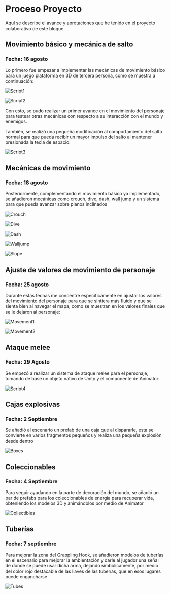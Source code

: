# Proceso Proyecto
Aquí se describe el avance y aprotaciones que he tenido en el proyecto colaborativo de este bloque

## Movimiento básico y mecánica de salto 
### Fecha: 16 agosto
Lo primero fue empezar a implementar las mecánicas de movimiento básico para un juego plataforma en 3D de tercera persona, como se muestra a continuación:

![Script1](https://github.com/JoanDGG/Semestre-TEC/blob/c42b6609c73e8026fe751a2654571b0d57c74eb8/Proceso/Imagenes/Script1.png)

![Script2](https://github.com/JoanDGG/Semestre-TEC/blob/c42b6609c73e8026fe751a2654571b0d57c74eb8/Proceso/Imagenes/Script2.png)

Con esto, se pudo realizar un primer avance en el movimiento del personaje para testear otras mecánicas con respecto a su interacción con el mundo y enemigos.

También, se realizó una pequeña modificación al comportamiento del salto normal para que pueda recibir un mayor impulso del salto al mantener presionada la tecla de espacio:

![Script3](https://github.com/JoanDGG/Semestre-TEC/blob/c42b6609c73e8026fe751a2654571b0d57c74eb8/Proceso/Imagenes/Script3.png)

## Mecánicas de movimiento
### Fecha: 18 agosto
Posteriormente, complementando el movimiento básico ya implementado, se añadieron mecánicas como crouch, dive, dash, wall jump y un sistema para que pueda avanzar sobre planos inclinados

![Crouch](https://github.com/JoanDGG/Semestre-TEC/blob/c42b6609c73e8026fe751a2654571b0d57c74eb8/Proceso/Imagenes/Crouch.png)

![Dive](https://github.com/JoanDGG/Semestre-TEC/blob/c42b6609c73e8026fe751a2654571b0d57c74eb8/Proceso/Imagenes/Dive.png)

![Dash](https://github.com/JoanDGG/Semestre-TEC/blob/c42b6609c73e8026fe751a2654571b0d57c74eb8/Proceso/Imagenes/Dash.png)

![Walljump](https://github.com/JoanDGG/Semestre-TEC/blob/c42b6609c73e8026fe751a2654571b0d57c74eb8/Proceso/Imagenes/Walljump.png)

![Slope](https://github.com/JoanDGG/Semestre-TEC/blob/c42b6609c73e8026fe751a2654571b0d57c74eb8/Proceso/Imagenes/Slope.png)

## Ajuste de valores de movimiento de personaje
### Fecha: 25 agosto
Durante estas fechas me concentré especificamente en ajustar los valores del movimiento del personaje para que se sintiera más fluido y que se sienta bien al navegar el mapa, como se muestran en los valores finales que se le dejaron al personaje:

![Movement1](https://github.com/JoanDGG/Semestre-TEC/blob/c42b6609c73e8026fe751a2654571b0d57c74eb8/Proceso/Imagenes/Movement1.png)

![Movement2](https://github.com/JoanDGG/Semestre-TEC/blob/c42b6609c73e8026fe751a2654571b0d57c74eb8/Proceso/Imagenes/Movement2.png)

## Ataque melee
### Fecha: 29 Agosto
Se empezó a realizar un sistema de ataque melee para el personaje, tomando de base un objeto nativo de Unity y el componente de Animator:

![Script4](https://github.com/JoanDGG/Semestre-TEC/blob/c42b6609c73e8026fe751a2654571b0d57c74eb8/Proceso/Imagenes/Script4.png)

## Cajas explosivas
### Fecha: 2 Septiembre
Se añadió al escenario un prefab de una caja que al dispararle, esta se convierte en varios fragmentos pequeños y realiza una pequeña explosión desde dentro

![Boxes](https://github.com/JoanDGG/Semestre-TEC/blob/c42b6609c73e8026fe751a2654571b0d57c74eb8/Proceso/Imagenes/Boxes.png)

## Coleccionables
### Fecha: 4 Septiembre
Para seguir ayudando en la parte de decoración del mundo, se añadió un par de prefabs para los coleccionables de energía para recuperar vida, obteniendo los modelos 3D y animándolos por medio de Animator

![Collectibles](https://github.com/JoanDGG/Semestre-TEC/blob/c42b6609c73e8026fe751a2654571b0d57c74eb8/Proceso/Imagenes/Collectibles.png)

## Tuberías
### Fecha: 7 septiembre
Para mejorar la zona del Grappling Hook, se añadieron modelos de tuberías en el escenario para mejorar la ambientación y darle al jugador una señal de donde se puede usar dicha arma, dejando simbólicamente, por medio del color rojo destacable de las llaves de las tuberías, que en esos lugares puede engancharse

![Tubes](https://github.com/JoanDGG/Semestre-TEC/blob/c42b6609c73e8026fe751a2654571b0d57c74eb8/Proceso/Imagenes/Tubes.png)
